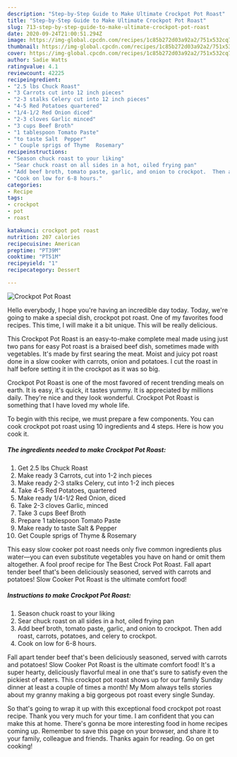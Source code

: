 ```yaml
---
description: "Step-by-Step Guide to Make Ultimate Crockpot Pot Roast"
title: "Step-by-Step Guide to Make Ultimate Crockpot Pot Roast"
slug: 713-step-by-step-guide-to-make-ultimate-crockpot-pot-roast
date: 2020-09-24T21:00:51.294Z
image: https://img-global.cpcdn.com/recipes/1c85b272d03a92a2/751x532cq70/crockpot-pot-roast-recipe-main-photo.jpg
thumbnail: https://img-global.cpcdn.com/recipes/1c85b272d03a92a2/751x532cq70/crockpot-pot-roast-recipe-main-photo.jpg
cover: https://img-global.cpcdn.com/recipes/1c85b272d03a92a2/751x532cq70/crockpot-pot-roast-recipe-main-photo.jpg
author: Sadie Watts
ratingvalue: 4.1
reviewcount: 42225
recipeingredient:
- "2.5 lbs Chuck Roast"
- "3 Carrots cut into 12 inch pieces"
- "2-3 stalks Celery cut into 12 inch pieces"
- "4-5 Red Potatoes quartered"
- "1/4-1/2 Red Onion diced"
- "2-3 cloves Garlic minced"
- "3 cups Beef Broth"
- "1 tablespoon Tomato Paste"
- "to taste Salt  Pepper"
- " Couple sprigs of Thyme  Rosemary"
recipeinstructions:
- "Season chuck roast to your liking"
- "Sear chuck roast on all sides in a hot, oiled frying pan"
- "Add beef broth, tomato paste, garlic, and onion to crockpot.  Then add roast, carrots, potatoes, and celery to crockpot."
- "Cook on low for 6-8 hours."
categories:
- Recipe
tags:
- crockpot
- pot
- roast

katakunci: crockpot pot roast 
nutrition: 207 calories
recipecuisine: American
preptime: "PT39M"
cooktime: "PT51M"
recipeyield: "1"
recipecategory: Dessert

---
```



![Crockpot Pot Roast](https://img-global.cpcdn.com/recipes/1c85b272d03a92a2/751x532cq70/crockpot-pot-roast-recipe-main-photo.jpg)

Hello everybody, I hope you're having an incredible day today. Today, we're going to make a special dish, crockpot pot roast. One of my favorites food recipes. This time, I will make it a bit unique. This will be really delicious.

This Crockpot Pot Roast is an easy-to-make complete meal made using just two pans for easy Pot roast is a braised beef dish, sometimes made with vegetables. It&#39;s made by first searing the meat. Moist and juicy pot roast done in a slow cooker with carrots, onion and potatoes. I cut the roast in half before setting it in the crockpot as it was so big.

Crockpot Pot Roast is one of the most favored of recent trending meals on earth. It is easy, it's quick, it tastes yummy. It is appreciated by millions daily. They're nice and they look wonderful. Crockpot Pot Roast is something that I have loved my whole life.


To begin with this recipe, we must prepare a few components. You can cook crockpot pot roast using 10 ingredients and 4 steps. Here is how you cook it.

<!--inarticleads1-->

##### The ingredients needed to make Crockpot Pot Roast:

1. Get 2.5 lbs Chuck Roast
1. Make ready 3 Carrots, cut into 1-2 inch pieces
1. Make ready 2-3 stalks Celery, cut into 1-2 inch pieces
1. Take 4-5 Red Potatoes, quartered
1. Make ready 1/4-1/2 Red Onion, diced
1. Take 2-3 cloves Garlic, minced
1. Take 3 cups Beef Broth
1. Prepare 1 tablespoon Tomato Paste
1. Make ready to taste Salt &amp; Pepper
1. Get  Couple sprigs of Thyme &amp; Rosemary


This easy slow cooker pot roast needs only five common ingredients plus water—you can even substitute vegetables you have on hand or omit them altogether. A fool proof recipe for The Best Crock Pot Roast. Fall apart tender beef that&#39;s been deliciously seasoned, served with carrots and potatoes! Slow Cooker Pot Roast is the ultimate comfort food! 

<!--inarticleads2-->

##### Instructions to make Crockpot Pot Roast:

1. Season chuck roast to your liking
1. Sear chuck roast on all sides in a hot, oiled frying pan
1. Add beef broth, tomato paste, garlic, and onion to crockpot.  Then add roast, carrots, potatoes, and celery to crockpot.
1. Cook on low for 6-8 hours.


Fall apart tender beef that&#39;s been deliciously seasoned, served with carrots and potatoes! Slow Cooker Pot Roast is the ultimate comfort food! It&#39;s a super hearty, deliciously flavorful meal in one that&#39;s sure to satisfy even the pickiest of eaters. This crockpot pot roast shows up for our family Sunday dinner at least a couple of times a month! My Mom always tells stories about my granny making a big gorgeous pot roast every single Sunday. 

So that's going to wrap it up with this exceptional food crockpot pot roast recipe. Thank you very much for your time. I am confident that you can make this at home. There's gonna be more interesting food in home recipes coming up. Remember to save this page on your browser, and share it to your family, colleague and friends. Thanks again for reading. Go on get cooking!
